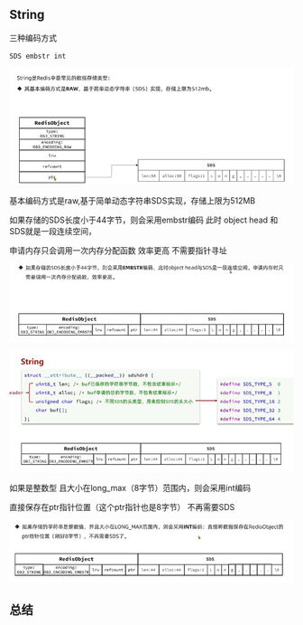 String
---

三种编码方式

    SDS embstr int

![img_99.png](img_99.png)

基本编码方式是raw,基于简单动态字符串SDS实现，存储上限为512MB

如果存储的SDS长度小于44字节，则会采用embstr编码 此时 object head 和 SDS就是一段连续空间，

申请内存只会调用一次内存分配函数 效率更高 不需要指针寻址

![img_98.png](img_98.png)

![img_100.png](img_100.png)

如果是整数型 且大小在long_max（8字节）范围内，则会采用int编码

直接保存在ptr指针位置（这个ptr指针也是8字节） 不再需要SDS

![img_101.png](img_101.png)

总结
---